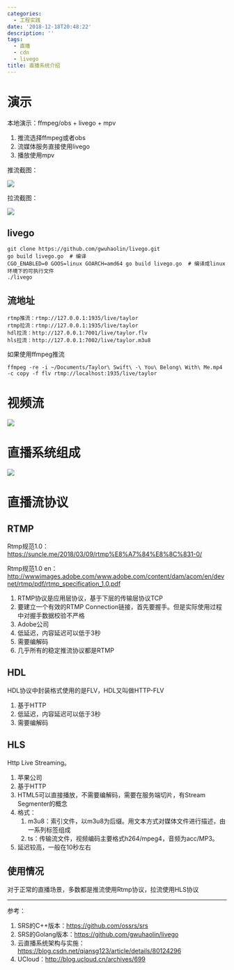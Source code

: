 ```yaml
---
categories:
  - 工程实践
date: '2018-12-18T20:48:22'
description: ''
tags:
  - 直播
  - cdn
  - livego
title: 直播系统介绍
---
```





# 演示

本地演示：ffmpeg/obs + livego + mpv

1. 推流选择ffmpeg或者obs
2. 流媒体服务直接使用livego
3. 播放使用mpv

推流截图：

![](https://flowsnow.oss-cn-shanghai.aliyuncs.com/image/tech/live-20181218/obs-push.jpg)

拉流截图：

![](https://flowsnow.oss-cn-shanghai.aliyuncs.com/image/tech/live-20181218/hls-pull.jpg)

<!--more-->

## livego

```shell
git clone https://github.com/gwuhaolin/livego.git
go build livego.go  # 编译
CGO_ENABLED=0 GOOS=linux GOARCH=amd64 go build livego.go  # 编译成linux环境下的可执行文件
./livego
```

## 流地址

```
rtmp推流：rtmp://127.0.0.1:1935/live/taylor
rtmp拉流：rtmp://127.0.0.1:1935/live/taylor
hdl拉流：http://127.0.0.1:7001/live/taylor.flv
hls拉流：http://127.0.0.1:7002/live/taylor.m3u8
```

如果使用ffmpeg推流

```
ffmpeg -re -i ~/Documents/Taylor\ Swift\ -\ You\ Belong\ With\ Me.mp4 -c copy -f flv rtmp://localhost:1935/live/taylor
```
# 视频流

![](https://flowsnow.oss-cn-shanghai.aliyuncs.com/image/tech/live-20181218/%E7%9B%B4%E6%92%AD%E7%B3%BB%E7%BB%9F%E6%B5%81%E7%A8%8B.png)

# 直播系统组成

![](https://flowsnow.oss-cn-shanghai.aliyuncs.com/image/tech/live-20181218/%E7%9B%B4%E6%92%AD%E7%B3%BB%E7%BB%9F%E7%BB%84%E6%88%90.png)

# 直播流协议

## RTMP

Rtmp规范1.0：https://suncle.me/2018/03/09/rtmp%E8%A7%84%E8%8C%831-0/

Rtmp规范1.0 en：http://wwwimages.adobe.com/www.adobe.com/content/dam/acom/en/devnet/rtmp/pdf/rtmp_specification_1.0.pdf

1. RTMP协议是应用层协议，基于下层的传输层协议TCP
2. 要建立一个有效的RTMP Connection链接，首先要握手。但是实际使用过程中对握手数据校验不严格
3. Adobe公司
4. 低延迟，内容延迟可以低于3秒
5. 需要编解码
6. 几乎所有的稳定推流协议都是RTMP

## HDL

HDL协议中封装格式使用的是FLV，HDL又叫做HTTP-FLV

1. 基于HTTP
2. 低延迟，内容延迟可以低于3秒
3. 需要编解码

## HLS

Http Live Streaming。

1. 苹果公司
2. 基于HTTP
3. HTML5可以直接播放，不需要编解码，需要在服务端切片，有Stream Segmenter的概念
4. 格式：
   1. m3u8：索引文件，以m3u8为后缀。用文本方式对媒体文件进行描述，由一系列标签组成
   2. ts：传输流文件，视频编码主要格式h264/mpeg4，音频为acc/MP3。
5. 延迟较高，一般在10秒左右

## 使用情况

对于正常的直播场景，多数都是推流使用Rtmp协议，拉流使用HLS协议

---

参考：

1. SRS的C++版本：https://github.com/ossrs/srs
2. SRS的Golang版本：https://github.com/gwuhaolin/livego
3. 云直播系统架构与实施：https://blog.csdn.net/qiansg123/article/details/80124296
4. UCloud：http://blog.ucloud.cn/archives/699